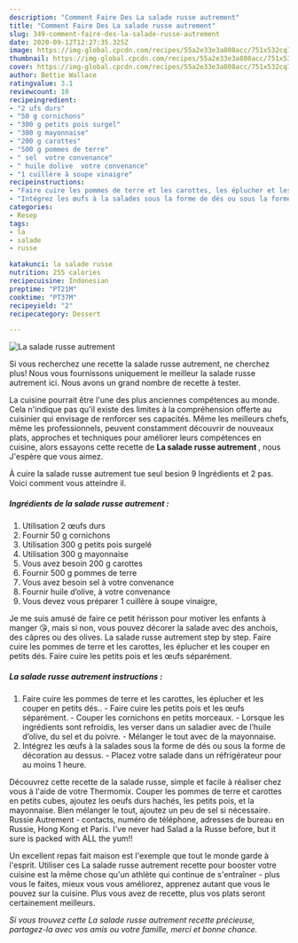 ```yaml
---
description: "Comment Faire Des La salade russe autrement"
title: "Comment Faire Des La salade russe autrement"
slug: 349-comment-faire-des-la-salade-russe-autrement
date: 2020-09-12T12:27:35.325Z
image: https://img-global.cpcdn.com/recipes/55a2e33e3a808acc/751x532cq70/la-salade-russe-autrement-photo-principale-de-la-recette.jpg
thumbnail: https://img-global.cpcdn.com/recipes/55a2e33e3a808acc/751x532cq70/la-salade-russe-autrement-photo-principale-de-la-recette.jpg
cover: https://img-global.cpcdn.com/recipes/55a2e33e3a808acc/751x532cq70/la-salade-russe-autrement-photo-principale-de-la-recette.jpg
author: Bettie Wallace
ratingvalue: 3.1
reviewcount: 10
recipeingredient:
- "2 ufs durs"
- "50 g cornichons"
- "300 g petits pois surgel"
- "300 g mayonnaise"
- "200 g carottes"
- "500 g pommes de terre"
- " sel  votre convenance"
- " huile dolive  votre convenance"
- "1 cuillère à soupe vinaigre"
recipeinstructions:
- "Faire cuire les pommes de terre et les carottes, les éplucher et les couper en petits dés.. Faire cuire les petits pois et les œufs séparément. Couper les cornichons en petits morceaux. Lorsque les ingrédients sont refroidis, les verser dans un saladier avec de l’huile d’olive, du sel et du poivre.  Mélanger le tout avec de la mayonnaise."
- "Intégrez les œufs à la salades sous la forme de dés ou sous la forme de décoration au dessus. Placez votre salade dans un réfrigérateur pour au moins 1 heure."
categories:
- Resep
tags:
- la
- salade
- russe

katakunci: la salade russe 
nutrition: 255 calories
recipecuisine: Indonesian
preptime: "PT21M"
cooktime: "PT37M"
recipeyield: "2"
recipecategory: Dessert

---
```



![La salade russe autrement](https://img-global.cpcdn.com/recipes/55a2e33e3a808acc/751x532cq70/la-salade-russe-autrement-photo-principale-de-la-recette.jpg)

Si vous recherchez une recette la salade russe autrement, ne cherchez plus! Nous vous fournissons uniquement le meilleur la salade russe autrement ici. Nous avons un grand nombre de recette à tester.

La cuisine pourrait être l'une des plus anciennes compétences au monde. Cela n'indique pas qu'il existe des limites à la compréhension offerte au cuisinier qui envisage de renforcer ses capacités. Même les meilleurs chefs, même les professionnels, peuvent constamment découvrir de nouveaux plats, approches et techniques pour améliorer leurs compétences en cuisine, alors essayons cette recette de <strong> La salade russe autrement </strong>, nous J'espère que vous aimez.

<!--inarticleads1-->

À cuire la salade russe autrement tue seul besion 9 Ingrédients et 2 pas. Voici comment vous atteindre il.

##### Ingrédients de la salade russe autrement :

1. Utilisation 2 œufs durs
1. Fournir 50 g cornichons
1. Utilisation 300 g petits pois surgelé
1. Utilisation 300 g mayonnaise
1. Vous avez besoin 200 g carottes
1. Fournir 500 g pommes de terre
1. Vous avez besoin  sel à votre convenance
1. Fournir  huile d’olive, à votre convenance
1. Vous devez vous préparer 1 cuillère à soupe vinaigre,


Je me suis amusé de faire ce petit hérisson pour motiver les enfants à manger 😘, mais si non, vous pouvez décorer la salade avec des anchois, des câpres ou des olives. La salade russe autrement step by step. Faire cuire les pommes de terre et les carottes, les éplucher et les couper en petits dés. Faire cuire les petits pois et les œufs séparément. 

<!--inarticleads2-->

##### La salade russe autrement instructions :

1. Faire cuire les pommes de terre et les carottes, les éplucher et les couper en petits dés.. - Faire cuire les petits pois et les œufs séparément. - Couper les cornichons en petits morceaux. - Lorsque les ingrédients sont refroidis, les verser dans un saladier avec de l’huile d’olive, du sel et du poivre.  - Mélanger le tout avec de la mayonnaise.
1. Intégrez les œufs à la salades sous la forme de dés ou sous la forme de décoration au dessus. - Placez votre salade dans un réfrigérateur pour au moins 1 heure.


Découvrez cette recette de la salade russe, simple et facile à réaliser chez vous à l&#39;aide de votre Thermomix. Couper les pommes de terre et carottes en petits cubes, ajoutez les oeufs durs hachés, les petits pois, et la mayonnaise. Bien mélanger le tout, ajoutez un peu de sel si nécessaire. Russie Autrement - contacts, numéro de téléphone, adresses de bureau en Russie, Hong Kong et Paris. I&#39;ve never had Salad a la Russe before, but it sure is packed with ALL the yum!! 

<!--inarticleads1-->

<p>
Un excellent repas fait maison est l'exemple que tout le monde garde à l'esprit. Utiliser ces La salade russe autrement recette pour booster votre cuisine est la même chose qu'un athlète qui continue de s'entraîner - plus vous le faites, mieux vous vous améliorez, apprenez autant que vous le pouvez sur la cuisine. Plus vous avez de recette, plus vos plats seront certainement meilleurs.
</p>

<p>
<i>Si vous trouvez cette La salade russe autrement recette précieuse, partagez-la avec vos amis ou votre famille, merci et bonne chance.</i>
</p>
